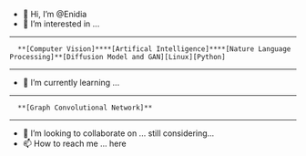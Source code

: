 - 👋 Hi, I’m @Enidia
- 👀 I’m interested in ...
---
      **[Computer Vision]****[Artifical Intelligence]****[Nature Language Processing]**[Diffusion Model and GAN][Linux][Python] 
---
- 🌱 I’m currently learning ...
---
      **[Graph Convolutional Network]**
---
- 💞️ I’m looking to collaborate on ...
      still considering...
- 📫 How to reach me ...
      here

<!---
Enidia/Enidia is a ✨ special ✨ repository because its `README.md` (this file) appears on your GitHub profile.
You can click the Preview link to take a look at your changes.
--->
